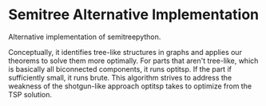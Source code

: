# Semitree Alternative Implementation

Alternative implementation of semitreepython.

Conceptually, it identifies tree-like structures in graphs and applies our theorems to solve them more optimally. For parts that aren't tree-like, which is basically all biconnected components, it runs optitsp. If the part if sufficiently small, it runs brute. This algorithm strives to address the weakness of the shotgun-like approach optitsp takes to optimize from the TSP solution.